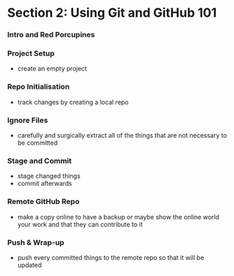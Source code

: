 # Section 2: Using Git and GitHub 101

### Intro and Red Porcupines

### Project Setup
+ create an empty project

### Repo Initialisation
+ track changes by creating a local repo

### Ignore Files
+ carefully and surgically extract all of the things that are not necessary to be committed

### Stage and Commit
+ stage changed things
+ commit afterwards

### Remote GitHub Repo
+ make a copy online to have a backup or maybe show the online world your work and that they can contribute to it

### Push & Wrap-up
+ push every committed things to the remote repo so that it will be updated
